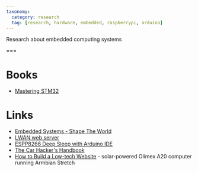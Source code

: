 ```yaml
---
taxonomy:
  category: research
  tag: [research, hardware, embedded, raspberrypi, arduino]
---
```


Research about embedded computing systems

===

# Books
- [Mastering STM32](https://leanpub.com/mastering-stm32)

# Links
- [Embedded Systems - Shape The World](http://users.ece.utexas.edu/%7Evalvano/Volume1/E-Book/)
- [LWAN web server](https://lwan.ws)
- [ESPP8266 Deep Sleep with Arduino IDE](https://randomnerdtutorials.com/esp8266-deep-sleep-with-arduino-ide/)
- [The Car Hacker's Handbook](http://opengarages.org/handbook/ebook/)
- [How to Build a Low-tech Website](https://solar.lowtechmagazine.com/2018/09/how-to-build-a-lowtech-website/) - solar-powered Olimex A20 computer running Armbian Stretch

